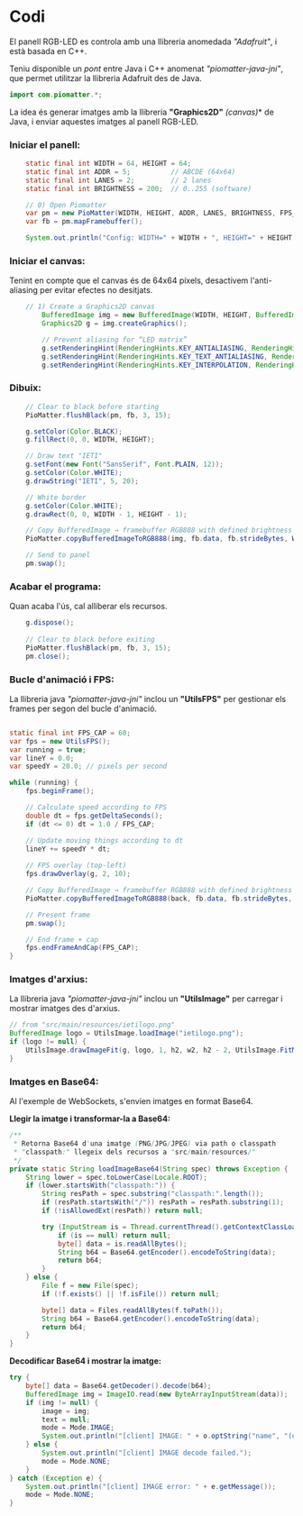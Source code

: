 # Codi

El panell RGB-LED es controla amb una llibreria anomedada *"Adafruit"*, i està basada en C++.

Teniu disponible un *pont* entre Java i C++ anomenat *"piomatter-java-jni"*, que permet utilitzar la llibreria Adafruit des de Java.

```java
import com.piomatter.*;
```

La idea és generar imatges amb la llibreria **"Graphics2D"** *(canvas)** de Java, i enviar aquestes imatges al panell RGB-LED.

### Iniciar el panell:

```java
    static final int WIDTH = 64, HEIGHT = 64;
    static final int ADDR = 5;          // ABCDE (64x64)
    static final int LANES = 2;         // 2 lanes
    static final int BRIGHTNESS = 200;  // 0..255 (software)

    // 0) Open Piomatter
    var pm = new PioMatter(WIDTH, HEIGHT, ADDR, LANES, BRIGHTNESS, FPS_CAP);
    var fb = pm.mapFramebuffer(); 

    System.out.println("Config: WIDTH=" + WIDTH + ", HEIGHT=" + HEIGHT + ", LANES=" + LANES + ", BRIGHTNESS=" + BRIGHTNESS);
```

### Iniciar el canvas:

Tenint en compte que el canvas és de 64x64 píxels, desactivem l'anti-aliasing per evitar efectes no desitjats.

```java
    // 1) Create a Graphics2D canvas
        BufferedImage img = new BufferedImage(WIDTH, HEIGHT, BufferedImage.TYPE_INT_RGB);
        Graphics2D g = img.createGraphics();

        // Prevent aliasing for “LED matrix”
        g.setRenderingHint(RenderingHints.KEY_ANTIALIASING, RenderingHints.VALUE_ANTIALIAS_OFF);
        g.setRenderingHint(RenderingHints.KEY_TEXT_ANTIALIASING, RenderingHints.VALUE_TEXT_ANTIALIAS_OFF);
        g.setRenderingHint(RenderingHints.KEY_INTERPOLATION, RenderingHints.VALUE_INTERPOLATION_NEAREST_NEIGHBOR);
```

### Dibuix:

```java
    // Clear to black before starting
    PioMatter.flushBlack(pm, fb, 3, 15);

    g.setColor(Color.BLACK);
    g.fillRect(0, 0, WIDTH, HEIGHT);

    // Draw text "IETI"
    g.setFont(new Font("SansSerif", Font.PLAIN, 12));
    g.setColor(Color.WHITE);
    g.drawString("IETI", 5, 20);

    // White border
    g.setColor(Color.WHITE);
    g.drawRect(0, 0, WIDTH - 1, HEIGHT - 1);

    // Copy BufferedImage → framebuffer RGB888 with defined brightness
    PioMatter.copyBufferedImageToRGB888(img, fb.data, fb.strideBytes, WIDTH, HEIGHT, BRIGHTNESS);

    // Send to panel
    pm.swap();
```

### Acabar el programa:

Quan acaba l'ús, cal alliberar els recursos.

```java
    g.dispose();
    
    // Clear to black before exiting
    PioMatter.flushBlack(pm, fb, 3, 15);
    pm.close();
```

### Bucle d'animació i FPS:

La llibreria java *"piomatter-java-jni"* inclou un **"UtilsFPS"** per gestionar els frames per segon del bucle d'animació.

```java

static final int FPS_CAP = 60;
var fps = new UtilsFPS();
var running = true;
var lineY = 0.0;
var speedY = 20.0; // pixels per second

while (running) {
    fps.beginFrame();

    // Calculate speed according to FPS
    double dt = fps.getDeltaSeconds();
    if (dt <= 0) dt = 1.0 / FPS_CAP;

    // Update moving things according to dt
    lineY += speedY * dt;
    
    // FPS overlay (top-left)
    fps.drawOverlay(g, 2, 10);

    // Copy BufferedImage → framebuffer RGB888 with defined brightness
    PioMatter.copyBufferedImageToRGB888(back, fb.data, fb.strideBytes, WIDTH, HEIGHT, BRIGHTNESS);

    // Present frame
    pm.swap();

    // End frame + cap
    fps.endFrameAndCap(FPS_CAP);
}
```

### Imatges d'arxius:

La llibreria java *"piomatter-java-jni"* inclou un **"UtilsImage"** per carregar i mostrar imatges des d'arxius.

```java
// from "src/main/resources/ietilogo.png"
BufferedImage logo = UtilsImage.loadImage("ietilogo.png"); 
if (logo != null) {
    UtilsImage.drawImageFit(g, logo, 1, h2, w2, h2 - 2, UtilsImage.FitMode.CONTAIN);
}
```

### Imatges en Base64:

Al l'exemple de WebSockets, s'envien imatges en format Base64.

**Llegir la imatge i transformar-la a Base64:**

```java
/** 
 * Retorna Base64 d'una imatge (PNG/JPG/JPEG) via path o classpath 
 * "classpath:" llegeix dels recursos a "src/main/resources/" 
 */
private static String loadImageBase64(String spec) throws Exception {
    String lower = spec.toLowerCase(Locale.ROOT);
    if (lower.startsWith("classpath:")) {
        String resPath = spec.substring("classpath:".length());
        if (resPath.startsWith("/")) resPath = resPath.substring(1);
        if (!isAllowedExt(resPath)) return null;

        try (InputStream is = Thread.currentThread().getContextClassLoader().getResourceAsStream(resPath)) {
            if (is == null) return null;
            byte[] data = is.readAllBytes();
            String b64 = Base64.getEncoder().encodeToString(data);
            return b64;
        }
    } else {
        File f = new File(spec);
        if (!f.exists() || !f.isFile()) return null;

        byte[] data = Files.readAllBytes(f.toPath());
        String b64 = Base64.getEncoder().encodeToString(data);
        return b64;
    }
}
```

**Decodificar Base64 i mostrar la imatge:**

```java
try {
    byte[] data = Base64.getDecoder().decode(b64);
    BufferedImage img = ImageIO.read(new ByteArrayInputStream(data));
    if (img != null) {
        image = img;
        text = null;
        mode = Mode.IMAGE;
        System.out.println("[client] IMAGE: " + o.optString("name", "(unnamed)"));
    } else {
        System.out.println("[client] IMAGE decode failed.");
        mode = Mode.NONE;
    }
} catch (Exception e) {
    System.out.println("[client] IMAGE error: " + e.getMessage());
    mode = Mode.NONE;
}
```